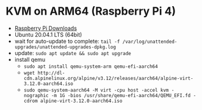 # KVM on ARM64 (Raspberry Pi 4)

* [Raspberry Pi Downloads](https://www.raspberrypi.org/downloads/)
* Ubuntu 20.04.1 LTS (64bit)
* wait for auto-update to complete: `tail -f /var/log/unattended-upgrades/unattended-upgrades-dpkg.log`
* update: `sudo apt update && sudo apt upgrade`
* install qemu
    * `sudo apt install qemu-system-arm qemu-efi-aarch64`
    * `wget http://dl-cdn.alpinelinux.org/alpine/v3.12/releases/aarch64/alpine-virt-3.12.0-aarch64.iso`
    * `sudo qemu-system-aarch64 -M virt -cpu host -accel kvm -nographic -m 1G -bios /usr/share/qemu-efi-aarch64/QEMU_EFI.fd -cdrom alpine-virt-3.12.0-aarch64.iso`

